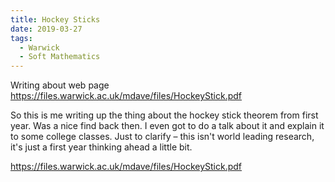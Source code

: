 ```yaml
---
title: Hockey Sticks
date: 2019-03-27
tags:
  - Warwick
  - Soft Mathematics
---
```

Writing about web page https://files.warwick.ac.uk/mdave/files/HockeyStick.pdf

So this is me writing up the thing about the hockey stick theorem from first year. Was a nice find back then. I even got to do a talk about it and explain it to some college classes. Just to clarify – this isn't world leading research, it's just a first year thinking ahead a little bit.

https://files.warwick.ac.uk/mdave/files/HockeyStick.pdf